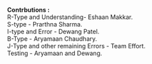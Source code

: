 **Contrbutions :**<br>
R-Type and Understanding- Eshaan Makkar.<br>
S-type - Prarthna Sharma.<br>
I-type and Error - Dewang Patel.<br>
B-Type - Aryamaan Chaudhary.<br>
J-Type and other remaining Errors - Team Effort.<br>
Testing - Aryamaan and Dewang.
